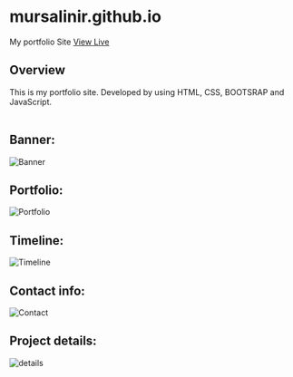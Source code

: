 # mursalinir.github.io
My portfolio Site
[View Live](https://mursalinir.github.io/)
## Overview
This is my portfolio site. Developed by using HTML, CSS, BOOTSRAP and JavaScript.
<br/>
<br/>
## Banner:
![Banner](https://user-images.githubusercontent.com/7901643/192587780-5a73c6ac-2fe2-463a-b1d9-53057def62dc.jpg)
## Portfolio:
![Portfolio](https://user-images.githubusercontent.com/7901643/192587963-74529d79-8632-4579-8760-3191019ac1b2.jpg)
## Timeline:
![Timeline](https://user-images.githubusercontent.com/7901643/192587972-c2146d33-7c2d-4f48-b530-558faaa9eb4d.jpg)
## Contact info:
![Contact](https://user-images.githubusercontent.com/7901643/192587976-11845c65-9492-49c2-9102-84df98a24613.jpg)
## Project details:
![details](https://user-images.githubusercontent.com/7901643/192587985-a098bbee-a9e8-495e-a6e5-9290f4b2219a.jpg)
